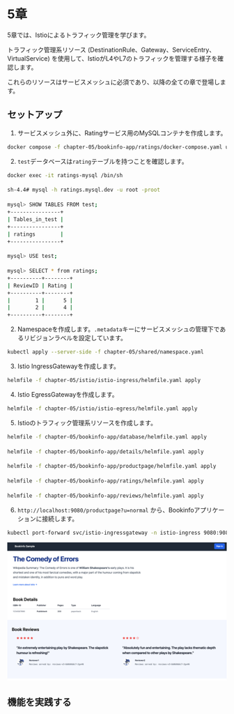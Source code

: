 # 5章

5章では、Istioによるトラフィック管理を学びます。

トラフィック管理系リソース (DestinationRule、Gateway、ServiceEntry、VirtualService) を使用して、IstioがL4やL7のトラフィックを管理する様子を確認します。

これらのリソースはサービスメッシュに必須であり、以降の全ての章で登場します。

## セットアップ

1. サービスメッシュ外に、Ratingサービス用のMySQLコンテナを作成します。

```bash
docker compose -f chapter-05/bookinfo-app/ratings/docker-compose.yaml up -d
```

2. `test`データベースは`rating`テーブルを持つことを確認します。

```bash
docker exec -it ratings-mysql /bin/sh

sh-4.4# mysql -h ratings.mysql.dev -u root -proot

mysql> SHOW TABLES FROM test;
+----------------+
| Tables_in_test |
+----------------+
| ratings        |
+----------------+

mysql> USE test;

mysql> SELECT * from ratings;
+----------+--------+
| ReviewID | Rating |
+----------+--------+
|        1 |      5 |
|        2 |      4 |
+----------+--------+
```

2. Namespaceを作成します。`.metadata`キーにサービスメッシュの管理下であるリビジョンラベルを設定しています。

```bash
kubectl apply --server-side -f chapter-05/shared/namespace.yaml
```

3. Istio IngressGatewayを作成します。

```bash
helmfile -f chapter-05/istio/istio-ingress/helmfile.yaml apply
```

4. Istio EgressGatewayを作成します。

```bash
helmfile -f chapter-05/istio/istio-egress/helmfile.yaml apply
```

5. Istioのトラフィック管理系リソースを作成します。

```bash
helmfile -f chapter-05/bookinfo-app/database/helmfile.yaml apply

helmfile -f chapter-05/bookinfo-app/details/helmfile.yaml apply

helmfile -f chapter-05/bookinfo-app/productpage/helmfile.yaml apply

helmfile -f chapter-05/bookinfo-app/ratings/helmfile.yaml apply

helmfile -f chapter-05/bookinfo-app/reviews/helmfile.yaml apply
```

6. `http://localhost:9080/productpage?u=normal` から、Bookinfoアプリケーションに接続します。

```bash
kubectl port-forward svc/istio-ingressgateway -n istio-ingress 9080:9080
```

![bookinfo_productpage](../images/bookinfo_productpage.png)

## 機能を実践する
